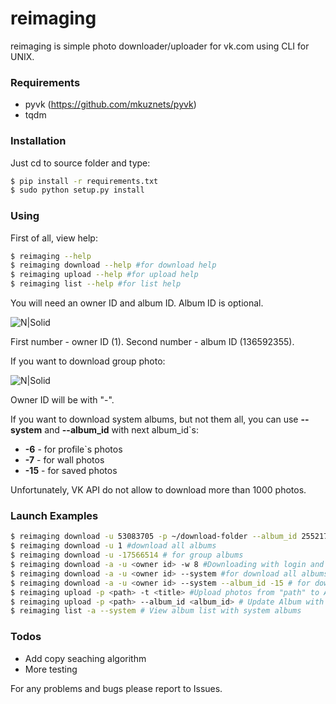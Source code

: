 # reimaging
reimaging is simple photo downloader/uploader for vk.com using CLI for UNIX.
### Requirements
- pyvk (https://github.com/mkuznets/pyvk)
- tqdm

### Installation
Just cd to source folder and type:
```sh
$ pip install -r requirements.txt
$ sudo python setup.py install
```

### Using
First of all, view help:
```sh
$ reimaging --help
$ reimaging download --help #for download help
$ reimaging upload --help #for upload help
$ reimaging list --help #for list help
```
You will need an owner ID and album ID. Album ID is optional.

![N|Solid](https://image.ibb.co/fRpaDo/image.png)

First number - owner ID (1).
Second number - album ID (136592355).

If you want to download group photo:

![N|Solid](https://image.ibb.co/gGoJve/image.png)

Owner ID will be with "-".

If you want to download system albums, but not them all, you can use **--system** and **--album_id** with next album_id`s:
* **-6** - for profile`s photos
* **-7** - for wall photos
* **-15** - for saved photos

Unfortunately, VK API do not allow to download more than 1000 photos.

### Launch Examples
```sh
$ reimaging download -u 53083705 -p ~/download-folder --album_id 255217256 #download single album of owner by ID`s
$ reimaging download -u 1 #download all albums
$ reimaging download -u -17566514 # for group albums
$ reimaging download -a -u <owner id> -w 8 #Downloading with login and 8 workers
$ reimaging download -a -u <owner id> --system #for download all albums including system albums too.
$ reimaging download -a -u <owner id> --system --album_id -15 # for downloading saved photos album
$ reimaging upload -p <path> -t <title> #Upload photos from "path" to Album with "title"
$ reimaging upload -p <path> --album_id <album_id> # Update Album with "album_id" with photos form "path"
$ reimaging list -a --system # View album list with system albums
```

### Todos

 - Add copy seaching algorithm
 - More testing

For any problems and bugs please report to Issues.
